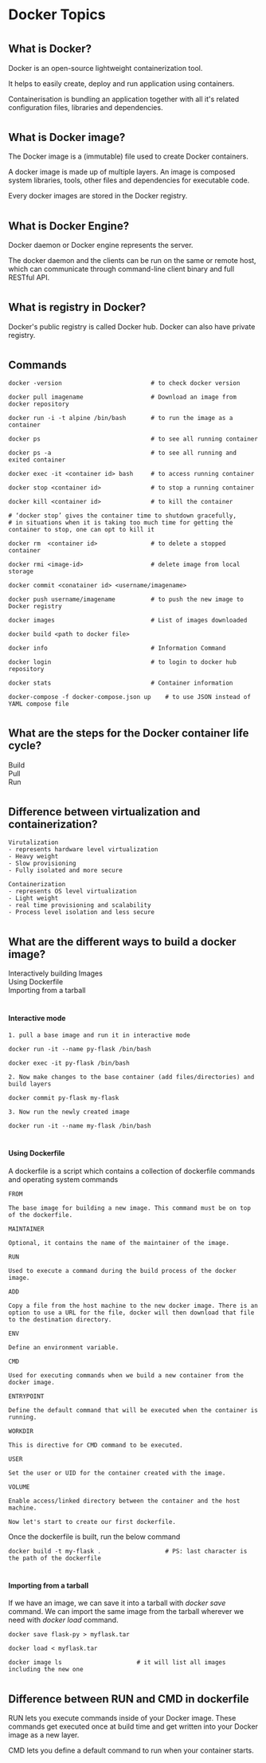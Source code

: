 

# <h1> Docker Topics


# <h2> What is Docker?

Docker is an open-source lightweight containerization tool.

It helps to easily create, deploy and run application using containers.



Containerisation is bundling an application together with all it's related configuration files, libraries and dependencies.

# <h2> What is Docker image?



The Docker image is a (immutable) file used to create Docker containers.  

A docker image is made up of multiple layers. An image is composed system libraries, tools, other files and dependencies for executable code.

Every docker images are stored in the Docker registry.




# <h2> What is Docker Engine?

Docker daemon or Docker engine represents the server. 

The docker daemon and the clients can be run on the same or remote host, which can communicate through command-line client binary and full RESTful API.



# <h2> What is registry in Docker?

Docker's public registry is called Docker hub.
Docker can also have private registry.



# <h2> Commands

	docker -version 						# to check docker version

	docker pull	imagename					# Download an image from docker repository

	docker run -i -t alpine /bin/bash 		# to run the image as a container

	docker ps 								# to see all running container

	docker ps -a							# to see all running and exited container 

	docker exec -it <container id> bash		# to access running container

	docker stop <container id>				# to stop a running container

	docker kill <container id>				# to kill the container

	# ‘docker stop’ gives the container time to shutdown gracefully, 
	# in situations when it is taking too much time for getting the container to stop, one can opt to kill it

	docker rm  <container id>				# to delete a stopped container

	docker rmi <image-id>					# delete image from local storage

	docker commit <conatainer id> <username/imagename>

	docker push username/imagename			# to push the new image to Docker registry

	docker images							# List of images downloaded

	docker build <path to docker file>

	docker info								# Information Command

	docker login							# to login to docker hub repository

	docker stats							# Container information

	docker-compose -f docker-compose.json up	# to use JSON instead of YAML compose file





# <h2> What are the steps for the Docker container life cycle?

Build  
Pull  
Run  



# <h2> Difference between virtualization and containerization?

	Virutalization 
	- represents hardware level virtualization
	- Heavy weight
	- Slow provisioning
	- Fully isolated and more secure

	Containerization
	- represents OS level virtualization
	- Light weight
	- real time provisioning and scalability
	- Process level isolation and less secure



# <h2> What are the different ways to build a docker image?

Interactively building Images  
Using Dockerfile  
Importing from a tarball  


# <h4> Interactive mode

	1. pull a base image and run it in interactive mode

	docker run -it --name py-flask /bin/bash

	docker exec -it py-flask /bin/bash

	2. Now make changes to the base container (add files/directories) and build layers

	docker commit py-flask my-flask

	3. Now run the newly created image

	docker run -it --name my-flask /bin/bash


# <h4> Using Dockerfile

A dockerfile is a script which contains a collection of dockerfile commands and operating system commands


	FROM

	The base image for building a new image. This command must be on top of the dockerfile.

	MAINTAINER

	Optional, it contains the name of the maintainer of the image.

	RUN

	Used to execute a command during the build process of the docker image.

	ADD

	Copy a file from the host machine to the new docker image. There is an option to use a URL for the file, docker will then download that file to the destination directory.

	ENV

	Define an environment variable.

	CMD

	Used for executing commands when we build a new container from the docker image.

	ENTRYPOINT

	Define the default command that will be executed when the container is running.

	WORKDIR

	This is directive for CMD command to be executed.

	USER

	Set the user or UID for the container created with the image.

	VOLUME

	Enable access/linked directory between the container and the host machine.

	Now let's start to create our first dockerfile.


Once the dockerfile is built, run the below command

	docker build -t my-flask .					# PS: last character is the path of the dockerfile


# <h4> Importing from a tarball

If we have an image, we can save it into a tarball with *docker save* command. 
We can import the same image from the tarball wherever we need with *docker load* command.


	docker save flask-py > myflask.tar

	docker load < myflask.tar

	docker image ls 					# it will list all images including the new one


# <h2> Difference between RUN and CMD in dockerfile

RUN lets you execute commands inside of your Docker image. These commands get executed once at build time and get written into your Docker image as a new layer.

CMD lets you define a default command to run when your container starts.


